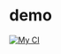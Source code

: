 # demo


[![My CI](https://github.com/dahai520/example/actions/workflows/my-ci.yml/badge.svg)](https://github.com/dahai520/example/actions/workflows/my-ci.yml)